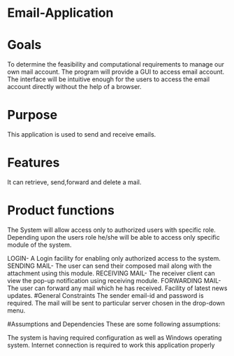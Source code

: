 # Email-Application
# Goals
To determine the feasibility and computational requirements to manage our own mail account. The program will provide a GUI to access email account. The interface will be intuitive enough for the users to access the email account directly without the help of a browser.
# Purpose
This application is used to send and receive emails.
# Features
It can retrieve, send,forward and delete a mail.
# Product functions
The System will allow access only to authorized users with specific role. Depending upon the users role he/she will be able to access only specific module of the system.

LOGIN- A Login facility for enabling only authorized access to the system.
SENDING MAIL- The user can send their composed mail along with the attachment using this module.
RECEIVING MAIL- The receiver client can view the pop-up notification using receiving module.
FORWARDING MAIL- The user can forward any mail which he has received.
Facility of latest news updates.
#General Constraints
The sender email-id and password is required. The mail will be sent to particular server chosen in the drop-down menu.

#Assumptions and Dependencies These are some following assumptions:

The system is having required configuration as well as Windows operating system.
Internet connection is required to work this application properly
